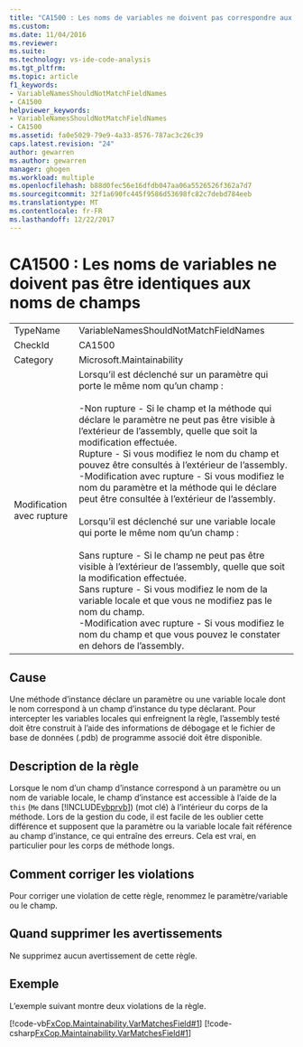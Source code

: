 ```yaml
---
title: "CA1500 : Les noms de variables ne doivent pas correspondre aux noms de champ | Documents Microsoft"
ms.custom: 
ms.date: 11/04/2016
ms.reviewer: 
ms.suite: 
ms.technology: vs-ide-code-analysis
ms.tgt_pltfrm: 
ms.topic: article
f1_keywords:
- VariableNamesShouldNotMatchFieldNames
- CA1500
helpviewer_keywords:
- VariableNamesShouldNotMatchFieldNames
- CA1500
ms.assetid: fa0e5029-79e9-4a33-8576-787ac3c26c39
caps.latest.revision: "24"
author: gewarren
ms.author: gewarren
manager: ghogen
ms.workload: multiple
ms.openlocfilehash: b88d0fec56e16dfdb047aa06a5526526f362a7d7
ms.sourcegitcommit: 32f1a690fc445f9586d53698fc82c7debd784eeb
ms.translationtype: MT
ms.contentlocale: fr-FR
ms.lasthandoff: 12/22/2017
---
```

# <a name="ca1500-variable-names-should-not-match-field-names"></a>CA1500 : Les noms de variables ne doivent pas être identiques aux noms de champs
|||  
|-|-|  
|TypeName|VariableNamesShouldNotMatchFieldNames|  
|CheckId|CA1500|  
|Category|Microsoft.Maintainability|  
|Modification avec rupture|Lorsqu’il est déclenché sur un paramètre qui porte le même nom qu’un champ :<br /><br /> -Non rupture - Si le champ et la méthode qui déclare le paramètre ne peut pas être visible à l’extérieur de l’assembly, quelle que soit la modification effectuée.<br />Rupture - Si vous modifiez le nom du champ et pouvez être consultés à l’extérieur de l’assembly.<br />-Modification avec rupture - Si vous modifiez le nom du paramètre et la méthode qui le déclare peut être consultée à l’extérieur de l’assembly.<br /><br /> Lorsqu’il est déclenché sur une variable locale qui porte le même nom qu’un champ :<br /><br /> Sans rupture - Si le champ ne peut pas être visible à l’extérieur de l’assembly, quelle que soit la modification effectuée.<br />Sans rupture - Si vous modifiez le nom de la variable locale et que vous ne modifiez pas le nom du champ.<br />-Modification avec rupture - Si vous modifiez le nom du champ et que vous pouvez le constater en dehors de l’assembly.|  
  
## <a name="cause"></a>Cause  
 Une méthode d’instance déclare un paramètre ou une variable locale dont le nom correspond à un champ d’instance du type déclarant. Pour intercepter les variables locales qui enfreignent la règle, l’assembly testé doit être construit à l’aide des informations de débogage et le fichier de base de données (.pdb) de programme associé doit être disponible.  
  
## <a name="rule-description"></a>Description de la règle  
 Lorsque le nom d’un champ d’instance correspond à un paramètre ou un nom de variable locale, le champ d’instance est accessible à l’aide de la `this` (`Me` dans [!INCLUDE[vbprvb](../code-quality/includes/vbprvb_md.md)]) (mot clé) à l’intérieur du corps de la méthode. Lors de la gestion du code, il est facile de les oublier cette différence et supposent que la paramètre ou la variable locale fait référence au champ d’instance, ce qui entraîne des erreurs. Cela est vrai, en particulier pour les corps de méthode longs.  
  
## <a name="how-to-fix-violations"></a>Comment corriger les violations  
 Pour corriger une violation de cette règle, renommez le paramètre/variable ou le champ.  
  
## <a name="when-to-suppress-warnings"></a>Quand supprimer les avertissements  
 Ne supprimez aucun avertissement de cette règle.  
  
## <a name="example"></a>Exemple  
 L’exemple suivant montre deux violations de la règle.  
  
 [!code-vb[FxCop.Maintainability.VarMatchesField#1](../code-quality/codesnippet/VisualBasic/ca1500-variable-names-should-not-match-field-names_1.vb)]
 [!code-csharp[FxCop.Maintainability.VarMatchesField#1](../code-quality/codesnippet/CSharp/ca1500-variable-names-should-not-match-field-names_1.cs)]